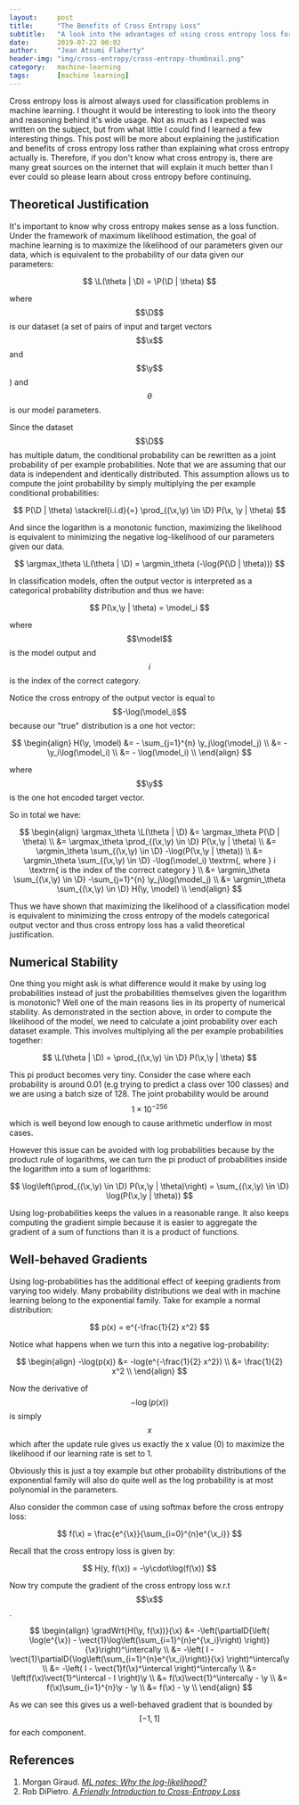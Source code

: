 ```yaml
---
layout:     post
title:      "The Benefits of Cross Entropy Loss"
subtitle:   "A look into the advantages of using cross entropy loss for classification problems."
date:       2019-07-22 00:02
author:     "Jean Atsumi Flaherty"
header-img: "img/cross-entropy/cross-entropy-thumbnail.png"
category:   machine-learning
tags:       [machine learning]
---
```

<div style="display: none">
<!-- LaTeX Helpers -->
$$
\newcommand{\argmax}{\mathop{\mathrm{argmax}}}
\newcommand{\argmin}{\mathop{\mathrm{argmin}}}
\newcommand{\vect}[1]{ \boldsymbol{#1} }
\newcommand{\batch}[1]{ ^{({#1})} }
\newcommand{\grad}[1]{ \nabla#1 }
\newcommand{\gradWrt}[2]{ \nabla_{#2}#1 }
\newcommand{\gradDir}[1]{ \frac{ \grad{#1} }{ \| \grad{#1} \|} }
\newcommand{\gradDirWrt}[2]{ \frac{ \gradWrt{#1}{#2} }{\| \gradWrt{#1}{#2} \|} }
\newcommand{\partialD}[2]{ \frac{ \partial#1 }{ \partial#2 } }
\newcommand{\partialDTwo}[3]{ \frac{ \partial#1 }{ \partial#2\partial#3 } }
\newcommand{\derivativeWrt}[2]{ \frac{ d#1 }{ d#2 } }

\newcommand{\L}{ \mathcal{L} }
\newcommand{\P}{ P }
\newcommand{\D}{ D }
\newcommand{\R}{ \mathbb{R} }
\newcommand{\H}{ \boldsymbol{H} }
\newcommand{\y}{ \vect{y} }\hat{x}^{(k)}
\newcommand{\x}{ \vect{x} }
\newcommand{\model}{ f(\x,\theta) }
$$
</div>

Cross entropy loss is almost always used for classification problems in machine learning.  I thought it would be interesting to look into the theory and reasoning behind it's wide usage.  Not as much as I expected was written on the subject, but from what little I could find I learned a few interesting things.  This post will be more about explaining the justification and benefits of cross entropy loss rather than explaining what cross entropy actually is.  Therefore, if you don't know what cross entropy is, there are many great sources on the internet that will explain it much better than I ever could so please learn about cross entropy before continuing.

## Theoretical Justification

It's important to know why cross entropy makes sense as a loss function. Under the framework of maximum likelihood estimation, the goal of machine learning is to maximize the likelihood of our parameters given our data, which is equivalent to the probability of our data given our parameters:

$$
\L(\theta | \D) = \P(\D | \theta)
$$

where $$\D$$ is our dataset (a set of pairs of input and target vectors $$\x$$ and $$\y$$) and $$ \theta $$ is our model parameters.

Since the dataset $$\D$$ has multiple datum, the conditional probability can be rewritten as a joint probability of per example probabilities. Note that we are assuming that our data is independent and identically distributed. This assumption allows us to compute the joint probability by simply multiplying the per example conditional probabilities:

$$
P(\D | \theta) \stackrel{i.i.d}{=} \prod_{(\x,\y) \in \D} P(\x, \y | \theta)
$$

And since the logarithm is a monotonic function, maximizing the likelihood is equivalent to minimizing the negative log-likelihood of our parameters given our data.

$$
\argmax_\theta \L(\theta | \D) = \argmin_\theta (-\log(P(\D | \theta)))
$$

In classification models, often the output vector is interpreted as a categorical probability distribution and thus we have:

$$
P(\x,\y | \theta) = \model_i
$$

where $$\model$$ is the model output and $$i$$ is the index of the correct category.

Notice the cross entropy of the output vector is equal to $$-\log(\model_i)$$ because our "true" distribution is a one hot vector:

$$
\begin{align}
  H(\y, \model) &= - \sum_{j=1}^{n} \y_j\log(\model_j) \\
  &= - \y_i\log(\model_i) \\
  &= - \log(\model_i) \\
\end{align}
$$

where $$\y$$ is the one hot encoded target vector.

So in total we have:

$$
\begin{align}
    \argmax_\theta \L(\theta | \D) &= \argmax_\theta P(\D | \theta) \\
    &= \argmax_\theta \prod_{(\x,\y) \in \D} P(\x,\y | \theta) \\
    &= \argmin_\theta \sum_{(\x,\y) \in \D} -\log(P(\x,\y | \theta)) \\
    &= \argmin_\theta \sum_{(\x,\y) \in \D} -\log(\model_i) \textrm{, where } i \textrm{ is the index of the correct category } \\
    &= \argmin_\theta \sum_{(\x,\y) \in \D} -\sum_{j=1}^{n} \y_j\log(\model_j) \\
    &= \argmin_\theta \sum_{(\x,\y) \in \D} H(\y, \model) \\
\end{align}
$$

Thus we have shown that maximizing the likelihood of a classification model is equivalent to minimizing the cross entropy of the models categorical output vector and thus cross entropy loss has a valid theoretical justification.

## Numerical Stability

One thing you might ask is what difference would it make by using log probabilities instead of just the probabilities themselves given the logarithm is monotonic? Well one of the main reasons lies in its property of numerical stability.  As demonstrated in the section above, in order to compute the likelihood of the model, we need to calculate a joint probability over each dataset example. This involves multiplying all the per example probabilities together:

$$
\L(\theta | \D) = \prod_{(\x,\y) \in \D} P(\x,\y | \theta)
$$

This pi product becomes very tiny. Consider the case where each probability is around 0.01 (e.g trying to predict a class over 100 classes) and we are using a batch size of 128. The joint probability would be around $$1 \times 10^{-256}$$ which is well beyond low enough to cause arithmetic underflow in most cases.

However this issue can be avoided with log probabilities because by the product rule of logarithms, we can turn the pi product of probabilities inside the logarithm into a sum of logarithms:

$$
\log\left(\prod_{(\x,\y) \in \D} P(\x,\y | \theta)\right) = \sum_{(\x,\y) \in \D} \log(P(\x,\y | \theta))
$$

Using log-probabilities keeps the values in a reasonable range. It also keeps computing the gradient simple because it is easier to aggregate the gradient of a sum of functions than it is a product of functions.

## Well-behaved Gradients

Using log-probabilities has the additional effect of keeping gradients from varying too widely. Many probability distributions we deal with in machine learning belong to the exponential family. Take for example a normal distribution:

$$
p(x) = e^{-\frac{1}{2} x^2}
$$

Notice what happens when we turn this into a negative log-probability:

$$
\begin{align}
  -\log(p(x)) &= -log(e^{-\frac{1}{2} x^2}) \\
  &= \frac{1}{2} x^2 \\
\end{align}
$$

Now the derivative of $$-\log(p(x))$$ is simply $$x$$ which after the update rule gives us exactly the x value (0) to maximize the likelihood if our learning rate is set to 1.

Obviously this is just a toy example but other probability distributions of the exponential family will also do quite well as the log probability is at most polynomial in the parameters.

Also consider the common case of using softmax before the cross entropy loss:

$$
f(\x) = \frac{e^{\x}}{\sum_{i=0}^{n}e^{\x_i}}
$$

Recall that the cross entropy loss is given by:

$$
H(y, f(\x)) = -\y\cdot\log(f(\x))
$$

Now try compute the gradient of the cross entropy loss w.r.t $$\x$$.

$$
\begin{align}
  \gradWrt{H(\y, f(\x))}{\x} &= -\left(\partialD{\left( \log(e^{\x}) - \vect{1}\log\left(\sum_{i=1}^{n}e^{\x_i}\right) \right)}{\x}\right)^\intercal\y \\
  &= -\left( I - \vect{1}\partialD{\log\left(\sum_{i=1}^{n}e^{\x_i}\right)}{\x} \right)^\intercal\y \\
  &= -\left( I - \vect{1}f(\x)^\intercal \right)^\intercal\y \\
  &= \left(f(\x)\vect{1}^\intercal - I \right)\y \\
  &= f(\x)\vect{1}^\intercal\y - \y \\
  &= f(\x)\sum_{i=1}^{n}\y - \y \\
  &= f(\x) - \y \\
\end{align}
$$

As we can see this gives us a well-behaved gradient that is bounded by $$[-1,1]$$ for each component.


## References

1. Morgan Giraud. *[ML notes: Why the log-likelihood?](https://blog.metaflow.fr/ml-notes-why-the-log-likelihood-24f7b6c40f83)*
2. Rob DiPietro. *[A Friendly Introduction to Cross-Entropy Loss](https://rdipietro.github.io/friendly-intro-to-cross-entropy-loss/#cross-entropy)*
